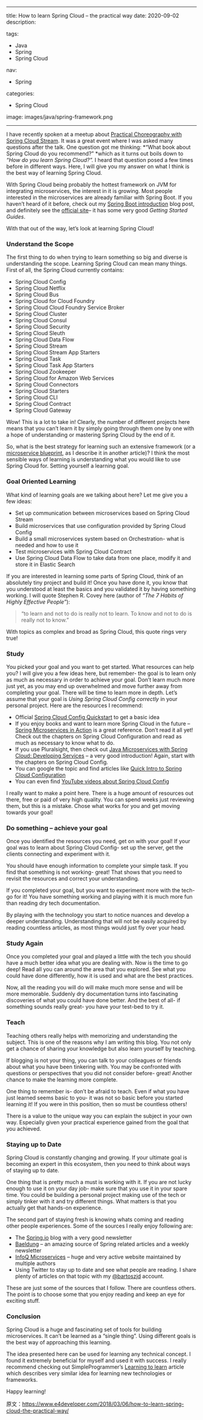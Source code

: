 ----
title: How to learn Spring Cloud – the practical way
date: 2020-09-02
description: 

tags:
- Java
- Spring
- Spring Cloud

nav:
- Spring

categories:
- Spring Cloud

image: images/java/spring-framework.png

----
I have recently spoken at a meetup about [Practical Choreography with Spring Cloud Stream](https://www.e4developer.com/2018/02/20/practical-choreography-with-spring-cloud-presentation/). It was a great event where I was asked many questions after the talk. One question got me thinking: *“What book about Spring Cloud do you recommend?” *which as it turns out boils down to *“How do you learn Spring Cloud?”.* I heard that question posed a few times before in different ways. Here, I will give you my answer on what I think is the best way of learning Spring Cloud.

With Spring Cloud being probably the hottest framework on JVM for integrating microservices, the interest in it is growing. Most people interested in the microservices are already familiar with Spring Boot. If you haven’t heard of it before, check out my [Spring Boot introduction](https://www.e4developer.com/2018/01/16/microservices-toolbox-spring-boot/) blog post, and definitely see the [official site](https://projects.spring.io/spring-boot/)– it has some very good *Getting Started Guides*.

With that out of the way, let’s look at learning Spring Cloud!

### Understand the Scope

The first thing to do when trying to learn something so big and diverse is understanding the scope. Learning Spring Cloud can mean many things. First of all, the Spring Cloud currently contains:

- Spring Cloud Config
- Spring Cloud Netflix
- Spring Cloud Bus
- Spring Cloud for Cloud Foundry
- Spring Cloud Cloud Foundry Service Broker
- Spring Cloud Cluster
- Spring Cloud Consul
- Spring Cloud Security
- Spring Cloud Sleuth
- Spring Cloud Data Flow
- Spring Cloud Stream
- Spring Cloud Stream App Starters
- Spring Cloud Task
- Spring Cloud Task App Starters
- Spring Cloud Zookeeper
- Spring Cloud for Amazon Web Services
- Spring Cloud Connectors
- Spring Cloud Starters
- Spring Cloud CLI
- Spring Cloud Contract
- Spring Cloud Gateway

Wow! This is a lot to take in! Clearly, the number of different projects here means that you can’t learn it by simply going through them one by one with a hope of understanding or mastering Spring Cloud by the end of it.

So, what is the best strategy for learning such an extensive framework (or a [microservice blueprint](https://www.e4developer.com/2018/01/22/spring-cloud-blueprint-for-successful-microservices/), as I describe it in another article)? I think the most sensible ways of learning is understanding what you would like to use Spring Cloud for. Setting yourself a learning goal.

### Goal Oriented Learning

What kind of learning goals are we talking about here? Let me give you a few ideas:

- Set up communication between microservices based on Spring Cloud Stream
- Build microservices that use configuration provided by Spring Cloud Config
- Build a small microservices system based on Orchestration- what is needed and how to use it
- Test microservices with Spring Cloud Contract
- Use Spring Cloud Data Flow to take data from one place, modify it and store it in Elastic Search

If you are interested in learning some parts of Spring Cloud, think of an absolutely tiny project and build it! Once you have done it, you know that you understood at least the basics and you validated it by having something working. I will quote Stephen R. Covey here (author of  *“The 7 Habits of Highly Effective People”*):

> “to learn and not to do is really not to learn. To know and not to do is really not to know.”

With topics as complex and broad as Spring Cloud, this quote rings very true!

### Study

You picked your goal and you want to get started. What resources can help you? I will give you a few ideas here, but remember- the goal is to learn only as much as necessary in order to achieve your goal. Don’t learn much more just yet, as you may end up overwhelmed and move further away from completing your goal. There will be time to learn more in depth. Let’s assume that your goal is *Using Spring Cloud Config correctly* in your personal project. Here are the resources I recommend:

- Official [Spring Cloud Config Quickstart](https://cloud.spring.io/spring-cloud-config/#quick-start) to get a basic idea
- If you enjoy books and want to learn more Spring Cloud in the future – [Spring Microservices in Action](https://www.manning.com/books/spring-microservices-in-action) is a great reference. Don’t read it all yet! Check out the chapters on Spring Cloud Configuration and read as much as necessary to know what to do.
- If you use Pluralsight, then check out [Java Microservices with Spring Cloud: Developing Services](https://app.pluralsight.com/library/courses/java-microservices-spring-cloud-developing-services) – a very good introduction! Again, start with the chapters on Spring Cloud Config.
- You can google the topic and find articles like [Quick Intro to Spring Cloud Configuration](http://www.baeldung.com/spring-cloud-configuration)
- You can even find [YouTube videos about Spring Cloud Config](https://www.youtube.com/watch?v=b2ih5RCuxTM)

I really want to make a point here. There is a huge amount of resources out there, free or paid of very high quality. You can spend weeks just reviewing them, but this is a mistake. Chose what works for you and get moving towards your goal!

### Do something – achieve your goal

Once you identified the resources you need, get on with your goal! If your goal was to learn about Spring Cloud Config- set up the server, get the clients connecting and experiment with it.

You should have enough information to complete your simple task. If you find that something is not working- great! That shows that you need to revisit the resources and correct your understanding.

If you completed your goal, but you want to experiment more with the tech- go for it! You have something working and playing with it is much more fun than reading dry tech documentation.

By playing with the technology you start to notice nuances and develop a deeper understanding. Understanding that will not be easily acquired by reading countless articles, as most things would just fly over your head.

### Study Again

Once you completed your goal and played a little with the tech you should have a much better idea what you are dealing with. Now is the time to go deep! Read all you can around the area that you explored. See what you could have done differently, how it is used and what are the best practices.

Now, all the reading you will do will make much more sense and will be more memorable. Suddenly dry documentation turns into fascinating discoveries of what you could have done better. And the best of all- if something sounds really great- you have your test-bed to try it.

### Teach

Teaching others really helps with memorizing and understanding the subject. This is one of the reasons why I am writing this blog. You not only get a chance of sharing your knowledge but also learn yourself by teaching.

If blogging is not your thing, you can talk to your colleagues or friends about what you have been tinkering with. You may be confronted with questions or perspectives that you did not consider before- great! Another chance to make the learning more complete.

One thing to remember is- don’t be afraid to teach. Even if what you have just learned seems basic to you- it was not so basic before you started learning it! If you were in this position, then so must be countless others!

There is a value to the unique way you can explain the subject in your own way. Especially given your practical experience gained from the goal that you achieved.

### Staying up to Date

Spring Cloud is constantly changing and growing. If your ultimate goal is becoming an expert in this ecosystem, then you need to think about ways of staying up to date.

One thing that is pretty much a must is working with it. If you are not lucky enough to use it on your day job- make sure that you use it in your spare time. You could be building a personal project making use of the tech or simply tinker with it and try different things. What matters is that you actually get that hands-on experience.

The second part of staying fresh is knowing whats coming and reading other people experiences. Some of the sources I really enjoy following are:

- The [Spring.io](https://spring.io/blog) blog with a very good newsletter
- [Baeldung](http://www.baeldung.com/) – an amazing source of Spring related articles and a weekly newsletter
- [InfoQ Microservices](https://www.infoq.com/microservices/) – huge and very active website maintained by multiple authors
- Using Twitter to stay up to date and see what people are reading. I share plenty of articles on that topic with my [@bartoszjd](https://twitter.com/bartoszjd) account.

These are just some of the sources that I follow. There are countless others. The point is to choose some that you enjoy reading and keep an eye for exciting stuff.

### Conclusion

Spring Cloud is a huge and fascinating set of tools for building microservices. It can’t be learned as a “single thing”. Using different goals is the best way of approaching this learning.

The idea presented here can be used for learning any technical concept. I found it extremely beneficial for myself and used it with success. I really recommend checking out SimpleProgrammer’s [Learning to learn](https://simpleprogrammer.com/learning-to-learn/) article which describes very similar idea for learning new technologies or frameworks.

Happy learning!

原文：https://www.e4developer.com/2018/03/06/how-to-learn-spring-cloud-the-practical-way/